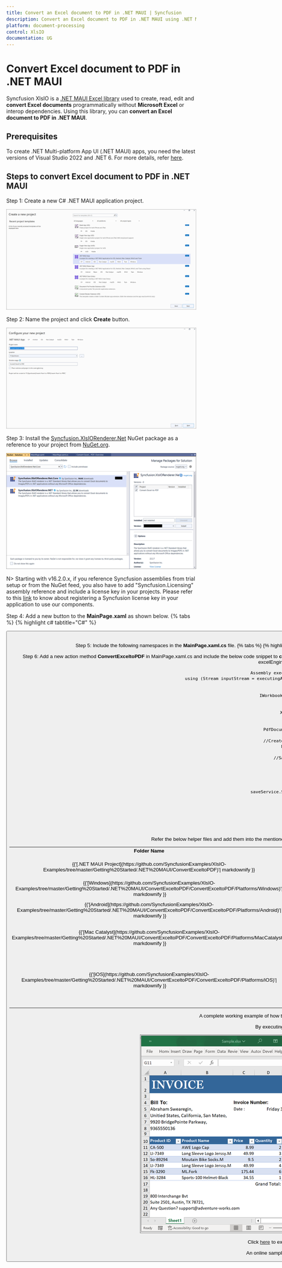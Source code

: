 ```yaml
---
title: Convert an Excel document to PDF in .NET MAUI | Syncfusion
description: Convert an Excel document to PDF in .NET MAUI using .NET MAUI Excel library (XlsIO) without Microsoft Excel or interop dependencies.
platform: document-processing
control: XlsIO
documentation: UG
---
```


# Convert Excel document to PDF in .NET MAUI

Syncfusion XlsIO is a [.NET MAUI Excel library](https://www.syncfusion.com/document-processing/excel-framework/maui/excel-library) used to create, read, edit and **convert Excel documents** programmatically without **Microsoft Excel** or interop dependencies. Using this library, you can **convert an Excel document to PDF in .NET MAUI**.

## Prerequisites
To create .NET Multi-platform App UI (.NET MAUI) apps, you need the latest versions of Visual Studio 2022 and .NET 6. For more details, refer [here](https://learn.microsoft.com/en-us/dotnet/maui/get-started/installation?view=net-maui-7.0&tabs=vswin).

## Steps to convert Excel document to PDF in .NET MAUI

Step 1: Create a new C# .NET MAUI application project.

![Create a .NET MAUI application in visual studio](MAUI_images\MAUI_images_img5.png)

Step 2: Name the project and click **Create** button.

![Name the project](MAUI_images\MAUI_images_img6.png)

Step 3: Install the [Syncfusion.XlsIORenderer.Net](https://www.nuget.org/packages/Syncfusion.XlsIORenderer.NET) NuGet package as a reference to your project from [NuGet.org](https://www.nuget.org/).

![Install Syncfusion.XlsIORenderer.Net NuGet Package](MAUI_images\MAUI_images_img7.png)

N> Starting with v16.2.0.x, if you reference Syncfusion assemblies from trial setup or from the NuGet feed, you also have to add "Syncfusion.Licensing" assembly reference and include a license key in your projects. Please refer to this [link](https://help.syncfusion.com/common/essential-studio/licensing/overview) to know about registering a Syncfusion license key in your application to use our components.

Step 4: Add a new button to the **MainPage.xaml** as shown below.
{% tabs %}
{% highlight c# tabtitle="C#" %}

<?xml version="1.0" encoding="utf-8" ?>
<ContentPage xmlns="http://schemas.microsoft.com/dotnet/2021/maui"
             xmlns:x="http://schemas.microsoft.com/winfx/2009/xaml"
             x:Class="Convert_Excel_to_PDF.MainPage">
    <ScrollView>
        <Grid RowSpacing="25" RowDefinitions="Auto,Auto,Auto,Auto,*"
            Padding="{OnPlatform iOS='30,60,30,30', Default='30'}">
            <Button 
                Text="Convert Excel to PDF"
                FontAttributes="Bold"
                Grid.Row="0"
                SemanticProperties.Hint="Convert Excel to PDF"
                Clicked="ConvertExceltoPDF"
                HorizontalOptions="Center" />
        </Grid>
    </ScrollView>
</ContentPage>
{% endhighlight %}
{% endtabs %}

Step 5: Include the following namespaces in the **MainPage.xaml.cs** file.
{% tabs %}
{% highlight c# tabtitle="C#" %}
using Syncfusion.XlsIO;
using Syncfusion.Pdf;
using Syncfusion.XlsIORenderer;
{% endhighlight %}
{% endtabs %}

Step 6: Add a new action method **ConvertExceltoPDF** in MainPage.xaml.cs and include the below code snippet to **convert an Excel document to PDF**.
{% tabs %}
{% highlight c# tabtitle="C#" %}
using (ExcelEngine excelEngine = new ExcelEngine())
{
    IApplication application = excelEngine.Excel;
    application.DefaultVersion = ExcelVersion.Xlsx;

    Assembly executingAssembly = typeof(App).GetTypeInfo().Assembly;
    using (Stream inputStream = executingAssembly.GetManifestResourceStream("Convert_Excel_to_PDF.InputTemplate.xlsx"))
    {
        // Open the workbook.
        IWorkbook workbook = application.Workbooks.Open(inputStream);

        // Instantiate the Excel to PDF renderer.
        XlsIORenderer renderer = new XlsIORenderer();

        //Convert Excel document into PDF document 
        PdfDocument pdfDocument = renderer.ConvertToPDF(workbook);

        //Create the MemoryStream to save the converted PDF.      
        MemoryStream pdfStream = new MemoryStream();

        //Save the converted PDF document to MemoryStream.
        pdfDocument.Save(pdfStream);
        pdfStream.Position = 0;

        //save and Launch the PDF document
        SaveService saveService = new();
        saveService.SaveAndView("Sample.pdf", "application/pdf", pdfStream);
    }
}
{% endhighlight %}
{% endtabs %}

## Helper files for .NET MAUI

Refer the below helper files and add them into the mentioned project. These helper files allow you to save the stream as a physical file and open the file for viewing.

<table>
  <tr>
  <td>
    <b>Folder Name</b>
  </td>
  <td>
    <b>File Name</b>
  </td>
  <td>
    <b>Summary</b>
  </td>
  </tr>
  <tr>
  <td>
    {{'[.NET MAUI Project](https://github.com/SyncfusionExamples/XlsIO-Examples/tree/master/Getting%20Started/.NET%20MAUI/ConvertExceltoPDF)'| markdownify }}
  </td>
  <td>
    {{'[SaveService.cs](https://github.com/SyncfusionExamples/XlsIO-Examples/blob/master/Getting%20Started/.NET%20MAUI/ConvertExceltoPDF/ConvertExceltoPDF/Services/SaveService.cs)'| markdownify }}
  </td>
  <td>Represent the base class for save operation.
  </td>
  </tr>
  <tr>
  <td>
    {{'[Windows](https://github.com/SyncfusionExamples/XlsIO-Examples/tree/master/Getting%20Started/.NET%20MAUI/ConvertExceltoPDF/ConvertExceltoPDF/Platforms/Windows)'| markdownify }}
  </td>
  <td>
    {{'[SaveWindows.cs](https://github.com/SyncfusionExamples/XlsIO-Examples/blob/master/Getting%20Started/.NET%20MAUI/ConvertExceltoPDF/ConvertExceltoPDF/Platforms/Windows/SaveWindow.cs)'| markdownify }}
  </td>
  <td>Save implementation for Windows.
  </td>
  </tr>
  <tr>
  <td>
    {{'[Android](https://github.com/SyncfusionExamples/XlsIO-Examples/tree/master/Getting%20Started/.NET%20MAUI/ConvertExceltoPDF/ConvertExceltoPDF/Platforms/Android)'| markdownify }}
  </td>
  <td>
    {{'[SaveAndroid.cs](https://github.com/SyncfusionExamples/XlsIO-Examples/blob/master/Getting%20Started/.NET%20MAUI/ConvertExceltoPDF/ConvertExceltoPDF/Platforms/Android/SaveAndroid.cs)'| markdownify }}
  </td>
  <td>Save implementation for Android device.
  </td>
  </tr>
  <tr>
  <td>
    {{'[Mac Catalyst](https://github.com/SyncfusionExamples/XlsIO-Examples/tree/master/Getting%20Started/.NET%20MAUI/ConvertExceltoPDF/ConvertExceltoPDF/Platforms/MacCatalyst)'| markdownify }}
  </td>
  <td>
    {{'[SaveMac.cs](https://github.com/SyncfusionExamples/XlsIO-Examples/blob/master/Getting%20Started/.NET%20MAUI/ConvertExceltoPDF/ConvertExceltoPDF/Platforms/MacCatalyst/SaveMac.cs)'| markdownify }}
  </td>
  <td>Save implementation for Mac Catalyst device.
  </td>
  </tr>
  <tr>
  <td rowspan="2">
    {{'[iOS](https://github.com/SyncfusionExamples/XlsIO-Examples/tree/master/Getting%20Started/.NET%20MAUI/ConvertExceltoPDF/ConvertExceltoPDF/Platforms/iOS)'| markdownify }}
  </td>
  <td>
    {{'[SaveIOS.cs](https://github.com/SyncfusionExamples/XlsIO-Examples/blob/master/Getting%20Started/.NET%20MAUI/ConvertExceltoPDF/ConvertExceltoPDF/Platforms/iOS/SaveIOS.cs)'| markdownify }}
  </td>
  <td>
    Save implementation for iOS device
  </td>
  </tr>
  <tr>
  <td>
     {{'[PreviewControllerDS.cs](https://github.com/SyncfusionExamples/XlsIO-Examples/blob/master/Getting%20Started/.NET%20MAUI/ConvertExceltoPDF/ConvertExceltoPDF/Platforms/iOS/PreviewControllerDS.cs)'| markdownify }}<br/>{{'[QLPreviewItemFileSystem.cs](https://github.com/SyncfusionExamples/XlsIO-Examples/blob/master/Getting%20Started/.NET%20MAUI/ConvertExceltoPDF/ConvertExceltoPDF/Platforms/iOS/QLPreviewItemFileSystem.cs)'| markdownify }}
  </td>
  <td>
    Helper classes for viewing the <b>Excel document</b> in iOS device
  </td>
  </tr>
</table>

A complete working example of how to convert an Excel document to PDF in .NET MAUI is present on [this GitHub page](https://github.com/SyncfusionExamples/XlsIO-Examples/tree/master/Getting%20Started/.NET%20MAUI/ConvertExceltoPDF).

By executing the program, you will get the **PDF document** as follows.

![Output File](MAUI_images\MAUI_images_img8.png)

Click [here](https://www.syncfusion.com/document-processing/excel-framework/maui) to explore the rich set of Syncfusion Excel library (XlsIO) features.

An online sample link to [convert an Excel document to PDF](https://ej2.syncfusion.com/aspnetcore/Excel/ExcelToPDF#/material3) in ASP.NET Core.